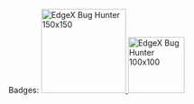 Badges:
<a href="https://www.edgexfoundry.org/">
  <img src="EdgeEx_BugHunter_v2-01.png" width="150" height="150" title="EdgeX Bug Hunter 150x150"/>
</a>
<a href="https://docs.edgexfoundry.org/1.3/">
  <img src="EdgeEx_BugHunter_v2-02.png" width="100" height="100" title="EdgeX Bug Hunter 100x100"/>
</a>

<!--
**aarondonwilliams/aarondonwilliams** is a ✨ _special_ ✨ repository because its `README.md` (this file) appears on your GitHub profile.

Here are some ideas to get you started:

- 🔭 I’m currently working on ...
- 🌱 I’m currently learning ...
- 👯 I’m looking to collaborate on ...
- 🤔 I’m looking for help with ...
- 💬 Ask me about ...
- 📫 How to reach me: ...
- 😄 Pronouns: ...
- ⚡ Fun fact: ...
-->
